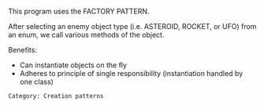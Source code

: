 This program uses the FACTORY PATTERN.

After selecting an enemy object type (i.e. ASTEROID, ROCKET, or UFO) from an enum, we call various methods of the object.

Benefits: 
- Can instantiate objects on the fly
- Adheres to principle of single responsibility (instantiation handled by one class)

```
Category: Creation patterns
```
